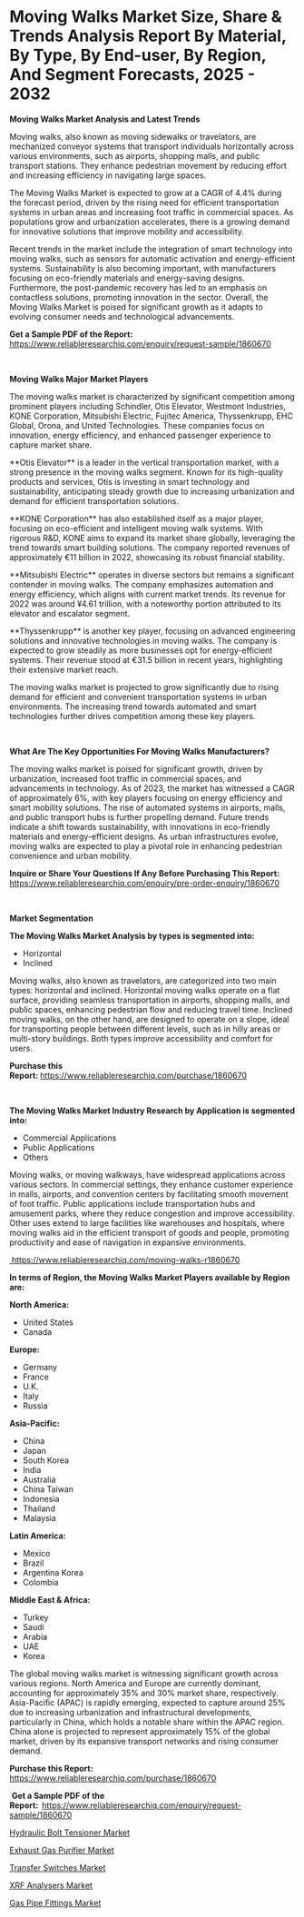 <p><h1>Moving Walks Market Size, Share & Trends Analysis Report By Material, By Type, By End-user, By Region, And Segment Forecasts, 2025 - 2032</h1></p><p><strong>Moving Walks Market Analysis and Latest Trends</strong></p>
<p><p>Moving walks, also known as moving sidewalks or travelators, are mechanized conveyor systems that transport individuals horizontally across various environments, such as airports, shopping malls, and public transport stations. They enhance pedestrian movement by reducing effort and increasing efficiency in navigating large spaces. </p><p>The Moving Walks Market is expected to grow at a CAGR of 4.4% during the forecast period, driven by the rising need for efficient transportation systems in urban areas and increasing foot traffic in commercial spaces. As populations grow and urbanization accelerates, there is a growing demand for innovative solutions that improve mobility and accessibility. </p><p>Recent trends in the market include the integration of smart technology into moving walks, such as sensors for automatic activation and energy-efficient systems. Sustainability is also becoming important, with manufacturers focusing on eco-friendly materials and energy-saving designs. Furthermore, the post-pandemic recovery has led to an emphasis on contactless solutions, promoting innovation in the sector. Overall, the Moving Walks Market is poised for significant growth as it adapts to evolving consumer needs and technological advancements.</p></p>
<p><strong>Get a Sample PDF of the Report:&nbsp;</strong> <a href="https://www.reliableresearchiq.com/enquiry/request-sample/1860670?utm_campaign=1123&utm_medium=2&utm_source=Github&utm_content=ia&utm_term=11042025&utm_id=moving-walks">https://www.reliableresearchiq.com/enquiry/request-sample/1860670</a></p>
<p>&nbsp;</p>
<p><strong>Moving Walks Major Market Players</strong></p>
<p><p>The moving walks market is characterized by significant competition among prominent players including Schindler, Otis Elevator, Westmont Industries, KONE Corporation, Mitsubishi Electric, Fujitec America, Thyssenkrupp, EHC Global, Orona, and United Technologies. These companies focus on innovation, energy efficiency, and enhanced passenger experience to capture market share.</p><p>**Otis Elevator** is a leader in the vertical transportation market, with a strong presence in the moving walks segment. Known for its high-quality products and services, Otis is investing in smart technology and sustainability, anticipating steady growth due to increasing urbanization and demand for efficient transportation solutions.</p><p>**KONE Corporation** has also established itself as a major player, focusing on eco-efficient and intelligent moving walk systems. With rigorous R&D, KONE aims to expand its market share globally, leveraging the trend towards smart building solutions. The company reported revenues of approximately €11 billion in 2022, showcasing its robust financial stability.</p><p>**Mitsubishi Electric** operates in diverse sectors but remains a significant contender in moving walks. The company emphasizes automation and energy efficiency, which aligns with current market trends. Its revenue for 2022 was around ¥4.61 trillion, with a noteworthy portion attributed to its elevator and escalator segment.</p><p>**Thyssenkrupp** is another key player, focusing on advanced engineering solutions and innovative technologies in moving walks. The company is expected to grow steadily as more businesses opt for energy-efficient systems. Their revenue stood at €31.5 billion in recent years, highlighting their extensive market reach.</p><p>The moving walks market is projected to grow significantly due to rising demand for efficient and convenient transportation systems in urban environments. The increasing trend towards automated and smart technologies further drives competition among these key players.</p></p>
<p>&nbsp;</p>
<p><strong>What Are The Key Opportunities For Moving Walks Manufacturers?</strong></p>
<p><p>The moving walks market is poised for significant growth, driven by urbanization, increased foot traffic in commercial spaces, and advancements in technology. As of 2023, the market has witnessed a CAGR of approximately 6%, with key players focusing on energy efficiency and smart mobility solutions. The rise of automated systems in airports, malls, and public transport hubs is further propelling demand. Future trends indicate a shift towards sustainability, with innovations in eco-friendly materials and energy-efficient designs. As urban infrastructures evolve, moving walks are expected to play a pivotal role in enhancing pedestrian convenience and urban mobility.</p></p>
<p><strong>Inquire or Share Your Questions If Any Before Purchasing This Report:</strong> <a href="https://www.reliableresearchiq.com/enquiry/pre-order-enquiry/1860670?utm_campaign=1123&utm_medium=2&utm_source=Github&utm_content=ia&utm_term=11042025&utm_id=moving-walks">https://www.reliableresearchiq.com/enquiry/pre-order-enquiry/1860670</a></p>
<p>&nbsp;</p>
<p><strong>Market Segmentation</strong></p>
<p><strong>The Moving Walks Market Analysis by types is segmented into:</strong></p>
<p><ul><li>Horizontal</li><li>Inclined</li></ul></p>
<p><p>Moving walks, also known as travelators, are categorized into two main types: horizontal and inclined. Horizontal moving walks operate on a flat surface, providing seamless transportation in airports, shopping malls, and public spaces, enhancing pedestrian flow and reducing travel time. Inclined moving walks, on the other hand, are designed to operate on a slope, ideal for transporting people between different levels, such as in hilly areas or multi-story buildings. Both types improve accessibility and comfort for users.</p></p>
<p><strong>Purchase this Report:&nbsp;</strong><a href="https://www.reliableresearchiq.com/purchase/1860670?utm_campaign=1123&utm_medium=2&utm_source=Github&utm_content=ia&utm_term=11042025&utm_id=moving-walks">https://www.reliableresearchiq.com/purchase/1860670</a></p>
<p>&nbsp;</p>
<p><strong>The Moving Walks Market Industry Research by Application is segmented into:</strong></p>
<p><ul><li>Commercial Applications</li><li>Public Applications</li><li>Others</li></ul></p>
<p><p>Moving walks, or moving walkways, have widespread applications across various sectors. In commercial settings, they enhance customer experience in malls, airports, and convention centers by facilitating smooth movement of foot traffic. Public applications include transportation hubs and amusement parks, where they reduce congestion and improve accessibility. Other uses extend to large facilities like warehouses and hospitals, where moving walks aid in the efficient transport of goods and people, promoting productivity and ease of navigation in expansive environments.</p></p>
<p><a href="https://www.reliableresearchiq.com/moving-walks-r1860670?utm_campaign=1123&utm_medium=2&utm_source=Github&utm_content=ia&utm_term=11042025&utm_id=moving-walks">&nbsp;https://www.reliableresearchiq.com/moving-walks-r1860670</a></p>
<p><strong>In terms of Region, the Moving Walks Market Players available by Region are:</strong></p>
<p>
    <p> <strong> North America: </strong>
        <ul>
            <li>United States</li>
            <li>Canada</li>
        </ul>
        </p> 
    <p> <strong> Europe: </strong>
        <ul>
            <li>Germany</li>
            <li>France</li>
            <li>U.K.</li>
            <li>Italy</li>
            <li>Russia</li>
        </ul>
        </p> 
    <p> <strong> Asia-Pacific: </strong>
        <ul>
            <li>China</li>
            <li>Japan</li>
            <li>South Korea</li>
            <li>India</li>
            <li>Australia</li>
            <li>China Taiwan</li>
            <li>Indonesia</li>
            <li>Thailand</li>
            <li>Malaysia</li>
        </ul>
        </p> 
    <p> <strong> Latin America: </strong>
        <ul>
            <li>Mexico</li>
            <li>Brazil</li>
            <li>Argentina Korea</li>
            <li>Colombia</li>
        </ul>
        </p> 
    <p> <strong> Middle East & Africa: </strong>
        <ul>
            <li>Turkey</li>
            <li>Saudi</li>
            <li>Arabia</li>
            <li>UAE</li>
            <li>Korea</li>
        </ul>
    </p>
    </p>
<p><p>The global moving walks market is witnessing significant growth across various regions. North America and Europe are currently dominant, accounting for approximately 35% and 30% market share, respectively. Asia-Pacific (APAC) is rapidly emerging, expected to capture around 25% due to increasing urbanization and infrastructural developments, particularly in China, which holds a notable share within the APAC region. China alone is projected to represent approximately 15% of the global market, driven by its expansive transport networks and rising consumer demand.</p></p>
<p><strong>Purchase this Report: </strong><a href="https://www.reliableresearchiq.com/purchase/1860670?utm_campaign=1123&utm_medium=2&utm_source=Github&utm_content=ia&utm_term=11042025&utm_id=moving-walks">https://www.reliableresearchiq.com/purchase/1860670</a></p>
<p>&nbsp;<strong>Get a Sample PDF of the Report:&nbsp;&nbsp;</strong><a href="https://www.reliableresearchiq.com/enquiry/request-sample/1860670?utm_campaign=1123&utm_medium=2&utm_source=Github&utm_content=ia&utm_term=11042025&utm_id=moving-walks">https://www.reliableresearchiq.com/enquiry/request-sample/1860670</a></p>
<p><strong></strong></p>
<p><p><a href="https://github.com/stuwinawisa/Market-Research-Report-List-1/blob/main/hydraulic-bolt-tensioner-market.md?utm_campaign=1123&utm_medium=2&utm_source=Github&utm_content=ia&utm_term=11042025&utm_id=moving-walks">Hydraulic Bolt Tensioner Market</a></p><p><a href="https://github.com/yodhafirorae/Market-Research-Report-List-1/blob/main/exhaust-gas-purifier-market.md?utm_campaign=1123&utm_medium=2&utm_source=Github&utm_content=ia&utm_term=11042025&utm_id=moving-walks">Exhaust Gas Purifier Market</a></p><p><a href="https://github.com/awwqamet/Market-Research-Report-List-1/blob/main/transfer-switches-market.md?utm_campaign=1123&utm_medium=2&utm_source=Github&utm_content=ia&utm_term=11042025&utm_id=moving-walks">Transfer Switches Market</a></p><p><a href="https://github.com/marcayaminig/Market-Research-Report-List-1/blob/main/xrf-analysers-market.md?utm_campaign=1123&utm_medium=2&utm_source=Github&utm_content=ia&utm_term=11042025&utm_id=moving-walks">XRF Analysers Market</a></p><p><a href="https://github.com/chillwervenu/Market-Research-Report-List-1/blob/main/gas-pipe-fittings-market.md?utm_campaign=1123&utm_medium=2&utm_source=Github&utm_content=ia&utm_term=11042025&utm_id=moving-walks">Gas Pipe Fittings Market</a></p></p>
